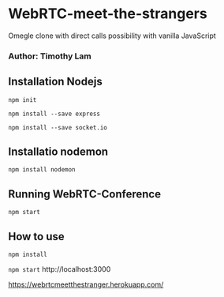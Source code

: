 # WebRTC-meet-the-strangers
 Omegle clone with direct calls possibility with vanilla JavaScript

 ### Author: Timothy Lam

## Installation Nodejs

```
npm init
```

```
npm install --save express
```

```
npm install --save socket.io
```

## Installatio nodemon

```
npm install nodemon
```

## Running WebRTC-Conference

```
npm start
```

## How to use 


```
npm install
```

``
npm start
``
 http://localhost:3000

https://webrtcmeetthestranger.herokuapp.com/


